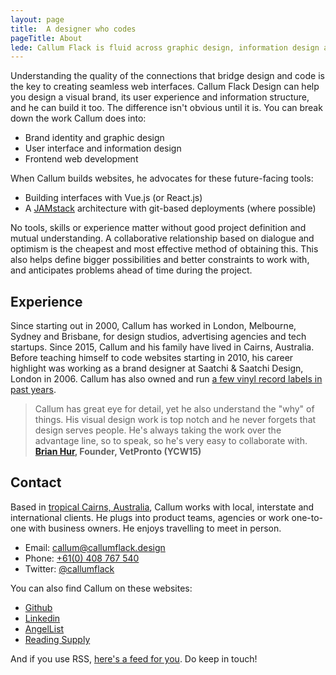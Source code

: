 ```yaml
---
layout: page
title:  A designer who codes
pageTitle: About
lede: Callum Flack is fluid across graphic design, information design and frontend development. Because the quality of the connections crystalises the quality of the whole.
---
```


<!-- <div class="ParagraphImage w-1x3 w-lg-3x12 m-r6 p-b3">
<img src="/images/cf-dwts-01-face2.jpg" alt="">
</div> -->

<!-- > The quality of the connections is the key to quality _— Charles Eames_ -->

<!-- @[LazyImage](post local src="/images/cf-2.jpg") -->

<!-- Hi, Callum Flack. I'm a digital designer who works fluidly across both brand and product to make pragmatic, poetic websites and apps. -->

<!-- I'm a graphic designer by trade. I've been immersed in interface design and user experience design since 2006, when I couldn't figure out how to update my MySpace profile.  -->

<!-- <p class="Lede">Hi! I'm Callum. I provide web design and technology services for business owners and creative leaders who are driven to establish trust and inspire change.</p> -->

<!-- LFunctional simplicity is the result of hard, iterative design work. but they are never simply about making things it look nice. -->

<!-- Seamless web experiences that live up to their promises create audiences and grow business. What it looks like is your promise. How it works is the measure of it. I believe that the two main factors that drive user interface excellence are design rooted in a deep understanding of user intentions, and the ability to execute that design in code. -->

<!-- Seamless web experiences that live up to their promises create audiences and grow business. What it looks like is your promise. How it works is the measure of it. I believe that the two primary factors for user interface excellence are design rooted in deep understanding of user intentions, and the ability to execute design in code. I address both by being a designer who codes: I design interfaces that live up to the brand promise, and I execute in code the stack of details that keep the promise. -->

<!-- Designing for online attention is hard. And it's doubly difficult to get good design converted into code that you can see working in the hands of your audience, on time and exceeding expectations.  -->

<!-- Unexpected consequences and unforseen scope revisions are common when design tries to become code. The communication bottleneck increases as quality assurance attempts to play catchup to the discovery of new customer intentions, feature requests, issue tracking, production management and website maintenance—I ran into all these troubles myself. So in 2010, after a decade as a graphic designer, I took matters into my own hands and decided to learn to code. -->

<!-- Now I can help you bridge the widening gap between design and development. -->

<!-- Cost overruns, production management, bugs issues, stre  -->

<!-- I design interfaces that live up to the brand promise, and I execute in code the stack of details that keep the promise. Which means I have to understand your intent, what what you offer to your audience. I can only do this in collaboration. So I ask my clients to participate directly with me to understand their audience, prioritise the work within constraints and define what a better tomorrow looks like. -->

<!-- successful digital products and services are made of. -->

<!-- While focussed on design, I'm also an accomplished frontend developer. Being able to code means design is no longer fanciful but rather a choice made with the knowledge of what it takes to build it. In turn, this also means greater scope understanding and better decision making, in turn allowing higher rates of design iteration. -->

<!-- Being able to code means design is no longer fanciful but rather a choice made with the knowledge of what it takes to build it. In turn, this also means greater understanding of project requirements and better decision making, allowing more confidence to focus on what matters: designing for your customer's intentions. -->

<!-- After all, that's what why they're your customers, and that's how they'll stay your customers. -->

<!-- My passions lie at the intersection of digital user experiences and storytelling; leading teams in reframing and reimagining complex user interactions and technology problems. In my ten years experience, I’ve built a tool chest of technical architectural skills and blended that with a user-first sensibility. I’ve become an effective bridge between the technology and creative worlds. -->

<!-- higher rates of design iteration. -->

<!-- In my spare time, I collect vinyl records of every kind. Finding the uncommon on forgotten records is a constant lesson in noticing details. I also write a <a target="_blank" href="https://callumflack.blog">blog about these kinds of "things inbetween". -->

<!-- Callum Flack is a graphic designer turned web developer. He is driven by large beauty, small wonder and the curiosity of _why?_. -->

<!-- Callum Flack is a graphic designer turned web developer. Driven by wonder, beauty and curiosity, he bridges the gap between design and code. -->

<!-- Callum Flack is a graphic designer turned web developer. Driven by curiosity, the need to understand how it works and the fine touch of craftsmanship, he bridges the gap between design and code. -->

<!-- Callum Flack is a digital designer and frontend developer who works fluidly across both brand and product to make pragmatic, poetic websites and apps. -->

<!-- Callum Flack is a graphic designer turned web developer. He works fluidly across graphic design, information design and frontend code. -->


<!-- He is driven by wonder, beauty and curiosity. -->

<!-- Callum bridges the gap between design and code.  -->

Understanding the quality of the connections that bridge design and code is the key to creating seamless web interfaces. Callum Flack Design can help you design a visual brand, its user experience and information structure, and he can build it too. The difference isn't obvious until it is. You can break down the work Callum does into:

<!-- After a successful decade working in Brisbane, London and Melbourne as a graphic designer, he was increasingly frustrated with the development bottlenecks of implementing interface design, so in 2010 he started coding. -->

<!-- Unexpected consequences and unforseen scope revisions are common when design tries to become code. The communication bottleneck increases as quality assurance attempts to play catchup to the discovery of new customer intentions, feature requests, issue tracking, production management and website maintenance—I ran into all these troubles myself. So in 2010, after a decade as a graphic designer, I took matters into my own hands and decided to learn to code. -->

<!-- With a keen sense of what constitutes beautiful, actionable design, and a constant dislike of obstacles within interaction flows, Callum is also able to judge the cost of design due to his explicit experience as a developer.

Callum helps clients understand the hidden costs in project decisions and website publishing options, finding better processes which reduce complexities and increase website lifespans. -->

<!-- With a keen sense of what constitutes beautiful, actionable design, a keen sense of obstacles within interaction flows, and explicit experience as a developer, Callum is able to judge the costs and benefits of interface design execution, finding robust solutions that never compromise a human-first experience. -->

<!-- With this explicit experience as a "doer", -->
<!-- which creates the time and confidence to focus building the interface..  -->
<!-- coalface -->
<!-- > The quality of the connections is the key to quality.**Charles Eames** -->
<!-- With his experience as a "doer", he helps clients clarify decisions and reduce project complexities which creates the time and confidence to focus building the interface. -->
<!-- on what matters: executing for business goals and customer intentions -->
<!-- Callum collects typefaces, records, names as tokens of small wonder. -->

<!-- ## Skills & experience -->

<!-- You can break down the work Callum does into three parts: -->

- Brand identity and graphic design
- User interface and information design
  <!-- - digital editorial design -->
- Frontend web development

When Callum builds websites, he advocates for these future-facing tools:

<!-- When I develop websites, I'm familiar with and advocate for these tools: -->

- Building interfaces with Vue.js (or React.js)
- A [JAMstack](https://jamstack.org/) architecture with git-based deployments (where possible)

<!-- No tools, skills or experience matter without good project definition and mutual understanding. A collaborative relationship based on dialogue and optimism is the cheapest and most effective method of obtaining this. To ensure this kind of comprehension, Callum will ask questions and listen. This has a knock-on effect: it helps define bigger possibilities and better constraints to work with.  -->

No tools, skills or experience matter without good project definition and mutual understanding. A collaborative relationship based on dialogue and optimism is the cheapest and most effective method of obtaining this. This also helps define bigger possibilities and better constraints to work with, and anticipates problems ahead of time during the project. 

<!-- our intentions and end -->
<!-- - micro-frontends with functional elements separated by concern -->
<!-- - Integrating Content Management Systems <a target="_blank" href="https://en.wikipedia.org/wiki/Headless_content_management_system">headlessly via APIs -->

<!-- (when it's not a web application) -->
<!-- - PostCSS or Sass -->

<!-- Through his blog, Callum places importance on the skill of writing. Not only are people more likely to pay attention to clear, concise writing, personal insight is often only gained with brutal editing. -->

<!-- ### Experienced -->

## Experience

Since starting out in 2000, Callum has worked in London, Melbourne, Sydney and Brisbane, for design studios, advertising agencies and tech startups. Since 2015, Callum and his family have lived in Cairns, Australia. Before teaching himself to code websites starting in 2010, his career highlight was working as a brand designer at Saatchi & Saatchi Design, London in 2006. Callum has also owned and run [a few vinyl record labels in past years](https://www.discogs.com/artist/2452856-Callum-Flack).

> Callum has great eye for detail, yet he also understand the "why" of things. His visual design work is top notch and he never forgets that design serves people. He's always taking the work over the advantage line, so to speak, so he's very easy to collaborate with. **[Brian Hur](https://www.linkedin.com/in/brianhur/), Founder, VetPronto (YCW15)**

<!-- > Development isn't simple. It’s easy working with Callum because he understands this. We work well together to understand problems, define options, improve systems and decide on the course of action." _— <a class="icon-targetblan" target="_blank" href="https://github.com/barryph">Barry Phillip Hall, JavaScript engineer_ -->

<!-- https://github.com/barryph -->

<!-- ## Ways to engage my services

* Improve or redesign your existing digital branding and/or website systems.
* Create a new digital brand and/or website systems from scratch.
* Collaborate as a specialist digital design partner to build and enhance your brand,
  customer workflows or customer community over time. -->

## Contact

Based in [tropical Cairns, Australia](https://www.instagram.com/p/BXbsNdrAt-v), Callum works with local, interstate and international clients. He plugs into product teams, agencies or work one-to-one with business owners. He enjoys travelling to meet in person.

- Email: [callum@callumflack.design](mailto:callum@callumflack.design)
- Phone: [+61(0) 408 767 540](tel:610-408-767-540)
- Twitter: [@callumflack](https://twitter.com/callumflack)


You can also find Callum on these websites:

- [Github](https://github.com/callumflack)
- [Linkedin](https://linkedin.com/in/callumflack)
- [AngelList](https://angel.co/callumflack-gmail-com)
- [Reading Supply](https://reading.supply/@callum)

And if you use RSS, [here's a feed for you](https://callumflack.design/atom.xml). Do keep in touch!
